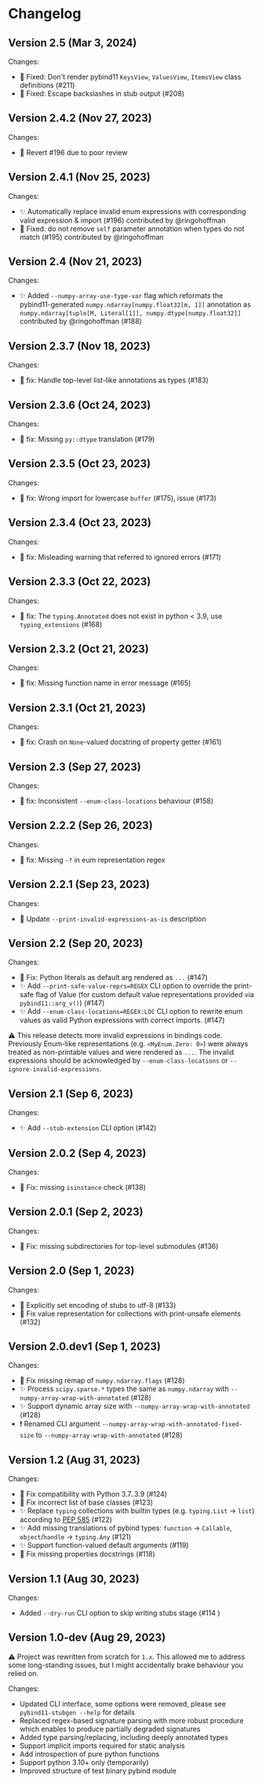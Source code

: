 Changelog
=========


Version 2.5 (Mar 3, 2024)
--------------------------
Changes:
- 🐛 Fixed: Don't render pybind11 `KeysView`, `ValuesView`, `ItemsView` class definitions (#211)
- 🐛 Fixed: Escape backslashes in stub output (#208)


Version 2.4.2 (Nov 27, 2023)
--------------------------
Changes:
- 🔁 Revert #196 due to poor review


Version 2.4.1 (Nov 25, 2023)
--------------------------
Changes:
- ✨ Automatically replace invalid enum expressions with corresponding valid expression & import (#196)  contributed by @ringohoffman
- 🐛 Fixed: do not remove `self` parameter annotation when types do not match (#195) contributed by @ringohoffman


Version 2.4 (Nov 21, 2023)
--------------------------
Changes:
- ✨ Added `--numpy-array-use-type-var` flag which reformats the pybind11-generated `numpy.ndarray[numpy.float32[m, 1]]`
annotation as `numpy.ndarray[tuple[M, Literal[1]], numpy.dtype[numpy.float32]]` contributed by @ringohoffman (#188)


Version 2.3.7 (Nov 18, 2023)
--------------------------
Changes:
- 🐛 fix: Handle top-level list-like annotations as types (#183)


Version 2.3.6 (Oct 24, 2023)
--------------------------
Changes:
- 🐛 fix: Missing `py::dtype` translation (#179)


Version 2.3.5 (Oct 23, 2023)
--------------------------
Changes:
- 🐛 fix: Wrong import for lowercase `buffer` (#175), issue (#173)


Version 2.3.4 (Oct 23, 2023)
--------------------------
Changes:
- 🐛 fix: Misleading warning that referred to ignored errors (#171)


Version 2.3.3 (Oct 22, 2023)
--------------------------
Changes:
- 🐛 fix: The `typing.Annotated` does not exist in python < 3.9, use `typing_extensions` (#168)


Version 2.3.2 (Oct 21, 2023)
--------------------------
Changes:
- 🐛 fix: Missing function name in error message (#165)


Version 2.3.1 (Oct 21, 2023)
--------------------------
Changes:
- 🐛 fix: Crash on `None`-valued docstring of property getter (#161)


Version 2.3 (Sep 27, 2023)
--------------------------
Changes:
- 🐛 fix: Inconsistent `--enum-class-locations` behaviour (#158)


Version 2.2.2 (Sep 26, 2023)
--------------------------
Changes:
- 🐛 fix: Missing `-?` in eum representation regex


Version 2.2.1 (Sep 23, 2023)
--------------------------
Changes:
- 📝 Update `--print-invalid-expressions-as-is` description


Version 2.2 (Sep 20, 2023)
--------------------------
Changes:

- 🐛 Fix: Python literals as default arg rendered as `...` (#147)
- ✨ Add `--print-safe-value-reprs=REGEX` CLI option to override the print-safe flag
     of Value (for custom default value representations provided via `pybind11::arg_v()`)  (#147)
- ✨ Add `--enum-class-locations=REGEX:LOC` CLI option to rewrite enum values as valid
     Python expressions with correct imports. (#147)

⚠️ This release detects more invalid expressions in bindings code.
  Previously Enum-like representations (e.g. `<MyEnum.Zero: 0>`) were always treated
  as non-printable values and were rendered as `...`.
  The invalid expressions should be acknowledged by `--enum-class-locations` or `--ignore-invalid-expressions`.


Version 2.1 (Sep 6, 2023)
--------------------------
Changes:

- ✨ Add `--stub-extension` CLI option (#142)


Version 2.0.2 (Sep 4, 2023)
--------------------------
Changes:

- 🐛 Fix: missing `isinstance` check (#138)

Version 2.0.1 (Sep 2, 2023)
--------------------------
Changes:

- 🐛 Fix: missing subdirectories for top-level submodules (#136)


Version 2.0 (Sep 1, 2023)
--------------------------
Changes:

- 🐛 Explicitly set encoding of stubs to utf-8 (#133)
- 🐛 Fix value representation for collections with print-unsafe elements (#132)


Version 2.0.dev1 (Sep 1, 2023)
--------------------------
Changes:

- 🐛 Fix missing remap of `numpy.ndarray.flags` (#128)
- ✨ Process `scipy.sparse.*` types the same as `numpy.ndarray` with `--numpy-array-wrap-with-annotated` (#128)
- ✨ Support dynamic array size with `--numpy-array-wrap-with-annotated` (#128)
- ❗️ Renamed CLI argument `--numpy-array-wrap-with-annotated-fixed-size` to `--numpy-array-wrap-with-annotated` (#128)


Version 1.2 (Aug 31, 2023)
--------------------------
Changes:

- 🐛 Fix compatibility with Python 3.7..3.9 (#124)
- 🐛 Fix incorrect list of base classes (#123)
- ✨ Replace `typing` collections with builtin types (e.g. `typing.List` -> `list`) according
  to [PEP 585](https://peps.python.org/pep-0585/)  (#122)
- ✨ Add missing translations of pybind types: `function` -> `Callable`, `object`/`handle` -> `typing.Any` (#121)
- ✨ Support function-valued default arguments (#119)
- 🐛 Fix missing properties docstrings (#118)


Version 1.1 (Aug 30, 2023)
--------------------------
Changes:

- Added `--dry-run` CLI option to skip writing stubs stage (#114 )


Version 1.0-dev (Aug 29, 2023)
------------------------------
⚠️ Project was rewritten from scratch for `1.x`. This allowed me to address some long-standing issues, but I might
accidentally brake behaviour you relied on.

Changes:

- Updated CLI interface, some options were removed, please see `pybind11-stubgen --help` for details
- Replaced regex-based signature parsing with more robust procedure which enables to produce partially degraded
  signatures
- Added type parsing/replacing, including deeply annotated types
- Support implicit imports required for static analysis
- Add introspection of pure python functions
- Support python 3.10+ only (temporarily)
- Improved structure of test binary pybind module
